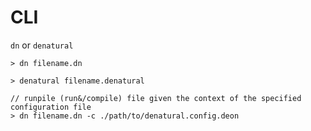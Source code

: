 # CLI



`dn` or `denatural`



```
> dn filename.dn

> denatural filename.denatural
```


```
// runpile (run&/compile) file given the context of the specified configuration file
> dn filename.dn -c ./path/to/denatural.config.deon
```
